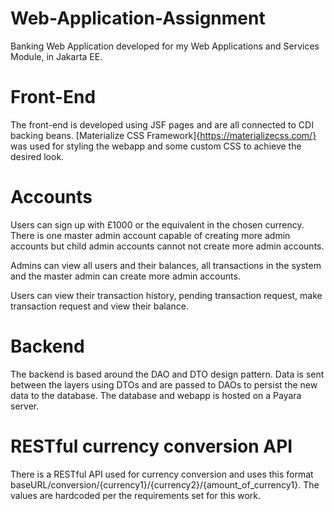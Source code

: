 # Web-Application-Assignment

Banking Web Application developed for my Web Applications and Services Module, in Jakarta EE.

# Front-End
The front-end is developed using JSF pages and are all connected to CDI backing beans. [Materialize CSS Framework]{https://materializecss.com/} was used for styling the webapp and some custom CSS to achieve the desired look.

# Accounts
Users can sign up with £1000 or the equivalent in the chosen currency. There is one master admin account capable of creating more admin accounts but child admin accounts cannot not create more admin accounts.

Admins can view all users and their balances, all transactions in the system and the master admin can create more admin accounts.

Users can view their transaction history, pending transaction request, make transaction request and view their balance.

# Backend
The backend is based around the DAO and DTO design pattern. Data is sent between the layers using DTOs and are passed to DAOs to persist the new data to the database.
The database and webapp is hosted on a Payara server.

# RESTful currency conversion API
There is a RESTful API used for currency conversion and uses this format baseURL/conversion/{currency1}/{currency2}/{amount_of_currency1}. The values are hardcoded per the requirements set for this work.
